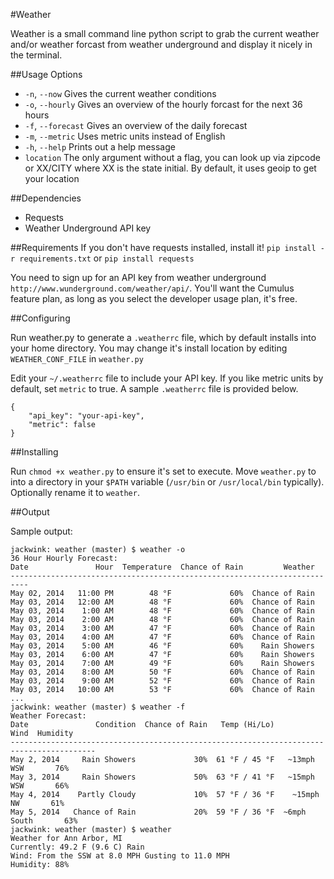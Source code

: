 #Weather

Weather is a small command line python script to grab the current weather and/or weather forcast from weather underground and display it nicely in the terminal.

##Usage Options

- `-n`, `--now`  Gives the current weather conditions 
- `-o`, `--hourly`  Gives an overview of the hourly forcast for the next 36 hours 
- `-f`, `--forecast`  Gives an overview of the daily forecast 
- `-m`, `--metric` Uses metric units instead of English 
- `-h`, `--help`  Prints out a help message
- `location`  The only argument without a flag, you can look up via zipcode or XX/CITY where XX is the state initial.  By default, it uses geoip to get your location

##Dependencies

- Requests
- Weather Underground API key 

##Requirements
If you don't have requests installed, install it! `pip install -r requirements.txt` or `pip install requests` 

You need to sign up for an API key from weather underground `http://www.wunderground.com/weather/api/`.  You'll want the Cumulus feature plan, as long as you select the developer usage plan, it's free.  

##Configuring

Run weather.py to generate a `.weatherrc` file, which by default installs into your home directory.  You may change it's install location by editing `WEATHER_CONF_FILE` in `weather.py`

Edit your `~/.weatherrc` file to include your API key.  If you like metric units by default, set `metric` to true. A sample `.weatherrc` file is provided below.

	{
		"api_key": "your-api-key",
		"metric": false
	}
	

##Installing

Run `chmod +x weather.py` to ensure it's set to execute.  Move `weather.py` to into a directory in your `$PATH` variable (`/usr/bin` or `/usr/local/bin` typically). Optionally rename it to `weather`.   

##Output

Sample output:

	jackwink: weather (master) $ weather -o
	36 Hour Hourly Forecast:
	Date               Hour  Temperature  Chance of Rain         Weather
	--------------------------------------------------------------------------
	May 02, 2014   11:00 PM        48 °F             60%  Chance of Rain
	May 03, 2014   12:00 AM        48 °F             60%  Chance of Rain
	May 03, 2014    1:00 AM        48 °F             60%  Chance of Rain
	May 03, 2014    2:00 AM        48 °F             60%  Chance of Rain
	May 03, 2014    3:00 AM        47 °F             60%  Chance of Rain
	May 03, 2014    4:00 AM        47 °F             60%  Chance of Rain
	May 03, 2014    5:00 AM        46 °F             60%    Rain Showers
	May 03, 2014    6:00 AM        47 °F             60%    Rain Showers
	May 03, 2014    7:00 AM        49 °F             60%    Rain Showers
	May 03, 2014    8:00 AM        50 °F             60%  Chance of Rain
	May 03, 2014    9:00 AM        52 °F             60%  Chance of Rain
	May 03, 2014   10:00 AM        53 °F             60%  Chance of Rain
	...
	jackwink: weather (master) $ weather -f
	Weather Forecast:
	Date               Condition  Chance of Rain   Temp (Hi/Lo)         Wind  Humidity
	-----------------------------------------------------------------------------------------
	May 2, 2014     Rain Showers             30%  61 °F / 45 °F   ~13mph WSW       76%
	May 3, 2014     Rain Showers             50%  63 °F / 41 °F   ~15mph WSW       66%
	May 4, 2014    Partly Cloudy             10%  57 °F / 36 °F    ~15mph NW       61%
	May 5, 2014   Chance of Rain             20%  59 °F / 36 °F  ~6mph South       63%
	jackwink: weather (master) $ weather
	Weather for Ann Arbor, MI
	Currently: 49.2 F (9.6 C) Rain
	Wind: From the SSW at 8.0 MPH Gusting to 11.0 MPH
	Humidity: 88%
